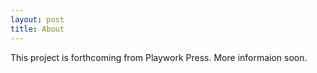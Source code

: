 ```yaml
---
layout: post
title: About
---
```


This project is forthcoming from Playwork Press. More informaion soon.
